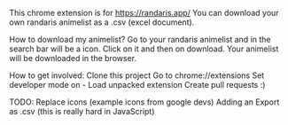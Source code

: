 This chrome extension is for https://randaris.app/
You can download your own randaris animelist as a .csv (excel document).

How to download my animelist?
  Go to your randaris animelist and in the search bar will be a icon.
  Click on it and then on download.
  Your animelist will be downloaded in the browser.

How to get involved:
  Clone this project
  Go to chrome://extensions
  Set developer mode on
    - Load unpacked extension
  Create pull requests :)

TODO:
  Replace icons (example icons from google devs)
  Adding an Export as .csv (this is really hard in JavaScript)
